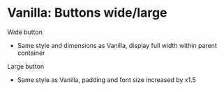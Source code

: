 # Vanilla: Buttons wide/large

Wide button
- Same style and dimensions as Vanilla, display full width within parent container

Large button
- Same style as Vanilla, padding and font size increased by x1.5
